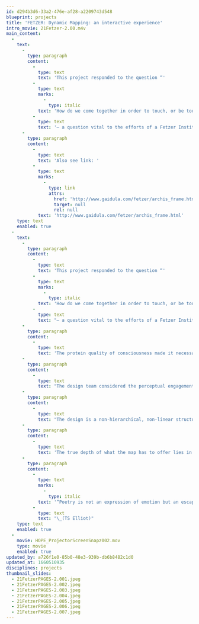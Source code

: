```yaml
---
id: d294b3d6-33a2-476e-af28-a2209743d548
blueprint: projects
title: 'FETZER: Dynamic Mapping: an interactive experience'
intro_movie: 21Fetzer-2.00.m4v
main_content:
  -
    text:
      -
        type: paragraph
        content:
          -
            type: text
            text: 'This project responded to the question “'
          -
            type: text
            marks:
              -
                type: italic
            text: 'How do we come together in order to touch, or be touched by, the intelligence we need?”'
          -
            type: text
            text: '— a question vital to the efforts of a Fetzer Institute sponsored group called The Collective Wisdom Initiative. Although the design could simply have mapped out the group’s published research, the design team envisioned a vitalizing experience: a dynamic map.'
      -
        type: paragraph
        content:
          -
            type: text
            text: 'Also see link: '
          -
            type: text
            marks:
              -
                type: link
                attrs:
                  href: 'http://www.gaidula.com/fetzer/archis_frame.html'
                  target: null
                  rel: null
            text: 'http://www.gaidula.com/fetzer/archis_frame.html'
    type: text
    enabled: true
  -
    text:
      -
        type: paragraph
        content:
          -
            type: text
            text: 'This project responded to the question “'
          -
            type: text
            marks:
              -
                type: italic
            text: 'How do we come together in order to touch, or be touched by, the intelligence we need?”'
          -
            type: text
            text: "— a question vital to the efforts of a Fetzer Institute sponsored group called The Collective Wisdom Initiative.\_Although the design task appeared simply a matter of taking the group’s research (published in a small booklet) and mapping it out in some graphic form, the task became more challenging. The design team envisioned not merely an informational system but asked itself how this “field” and its inherent magnetism could become “mapped” to enable the viewer to engage with something directly reflective to that information.\_"
      -
        type: paragraph
        content:
          -
            type: text
            text: 'The protein quality of consciousness made it necessary to think of a new way to look at the interface as experience. Most interfaces are didactic and linear in design and function because their goal is to disseminate information to the user in a convenient manner. This practical approach is quite suitable for many types of content, but when content is of a social or experiential nature this type of methodology does not work.'
      -
        type: paragraph
        content:
          -
            type: text
            text: "The design team considered the perceptual engagement with words and images as a “poetic” partnership, a gentle co-motion in time and space to stimulate a deep sense of consciousness — of imagination, broadened perspective, and heightened meaning. Poetics offers the user vitality via the power of grace. Grace invites a suspension of the ego, permitting receptivity and inspiration (being in spirit). From that unfolds the energy of awareness, of intelligence and the feeling of abundance.\_"
      -
        type: paragraph
        content:
          -
            type: text
            text: "The design is a non-hierarchical, non-linear structure — of center-points in which each “cell” is an organized principle that acts as both microcosm and macrocosm. This holistic conception applies to the entire design interface language, from its largest structure to the smallest component. Interaction is with objects in constant flux. Links are programmed to randomize the parts along with a few controls, so the viewer discovers new and unexpected relationships. That dynamism empowers the participant with possibilities and co-creation. In paying attention there is the possibility of surprise, which stimulates spontaneity and play. Every experience therefore enables fresh insights. The key is to participate with a contemplative attitude, leaving out expectations, and letting happen whatever happens.\_"
      -
        type: paragraph
        content:
          -
            type: text
            text: 'The true depth of what the map has to offer lies in the poetic grace of the haiku-like experience itself, of being in the moment as an active participant and co-creator, and not in the world of expectation and passive consumption.'
      -
        type: paragraph
        content:
          -
            type: text
            marks:
              -
                type: italic
            text: '“Poetry is not an expression of emotion but an escape from emotion”!'
          -
            type: text
            text: "\_(TS Elliot)"
    type: text
    enabled: true
  -
    movie: HOPE_ProjectorScreenSnapz002.mov
    type: movie
    enabled: true
updated_by: a726f1e0-85b0-48e3-939b-db6b8482c1d0
updated_at: 1660510935
disciplines: projects
thumbnail_slides:
  - 21FetzerPAGES-2.001.jpeg
  - 21FetzerPAGES-2.002.jpeg
  - 21FetzerPAGES-2.003.jpeg
  - 21FetzerPAGES-2.004.jpeg
  - 21FetzerPAGES-2.005.jpeg
  - 21FetzerPAGES-2.006.jpeg
  - 21FetzerPAGES-2.007.jpeg
---
```

